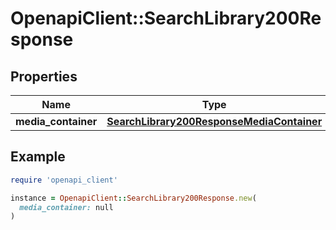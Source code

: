 # OpenapiClient::SearchLibrary200Response

## Properties

| Name | Type | Description | Notes |
| ---- | ---- | ----------- | ----- |
| **media_container** | [**SearchLibrary200ResponseMediaContainer**](SearchLibrary200ResponseMediaContainer.md) |  | [optional] |

## Example

```ruby
require 'openapi_client'

instance = OpenapiClient::SearchLibrary200Response.new(
  media_container: null
)
```

